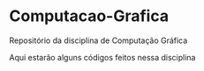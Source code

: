 # Computacao-Grafica
Repositório da disciplina de Computação Gráfica

Aqui estarão alguns códigos feitos nessa disciplina